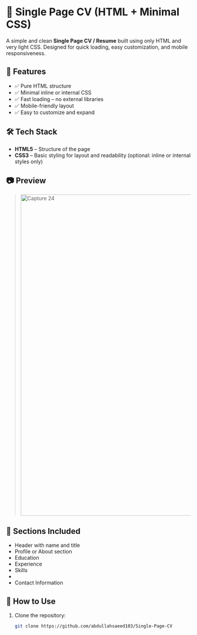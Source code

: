 
# 📄 Single Page CV (HTML + Minimal CSS)

A simple and clean **Single Page CV / Resume** built using only HTML and very light CSS. Designed for quick loading, easy customization, and mobile responsiveness.

## 🚀 Features

- ✅ Pure HTML structure
- ✅ Minimal inline or internal CSS
- ✅ Fast loading – no external libraries
- ✅ Mobile-friendly layout
- ✅ Easy to customize and expand

## 🛠️ Tech Stack

- **HTML5** – Structure of the page
- **CSS3** – Basic styling for layout and readability (optional: inline or internal styles only)

## 📷 Preview

> <img width="928" height="875" alt="Capture 24" src="https://github.com/user-attachments/assets/36bab8bd-9898-44b4-8d21-838597ef1d17" />

> 

## 🧩 Sections Included

- Header with name and title
- Profile or About section
- Education
- Experience
- Skills
- 
- Contact Information

## 📝 How to Use

1. Clone the repository:
   ```bash
   git clone https://github.com/abdullahsaeed103/Single-Page-CV
   

